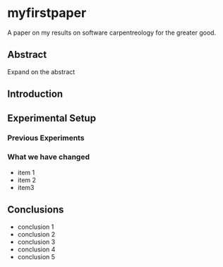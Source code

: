 # myfirstpaper
A paper on my results on software carpentreology for the greater good.

## Abstract
Expand on the abstract

## Introduction

## Experimental Setup
### Previous Experiments
### What we have changed
- item 1
- item 2
- item3

## Conclusions
- conclusion 1
- conclusion 2
- conclusion 3
- conclusion 4
- conclusion 5
